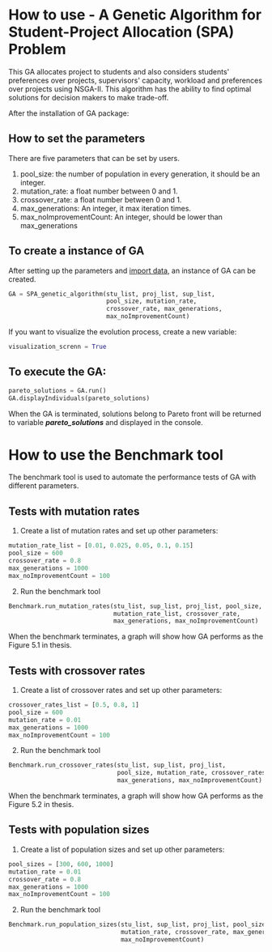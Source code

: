 # How to use - A Genetic Algorithm for Student-Project Allocation (SPA) Problem
This GA allocates project to students and also considers students' preferences over projects, supervisors' capacity, workload and preferences 
over projects using NSGA-II. This algorithm has the ability to find optimal solutions for decision makers to make trade-off.

After the installation of GA package:

## How to set the parameters
There are five parameters that can be set by users.
1. pool_size: the number of population in every generation, it should be an integer.
2. mutation_rate: a float number between 0 and 1.
3. crossover_rate: a float number between 0 and 1.
4. max_generations: An integer, it max iteration times.
5. max_noImprovementCount: An integer, should be lower than max_generations

## To create a instance of GA
After setting up the parameters and [import data](https://github.com/suxingyu96/2023_SPA_GA#documentation), an instance of GA can be created.
```python
GA = SPA_genetic_algorithm(stu_list, proj_list, sup_list, 
                           pool_size, mutation_rate, 
                           crossover_rate, max_generations, 
                           max_noImprovementCount)
```

If you want to visualize the evolution process, create a new variable:
```python
visualization_screnn = True
```

## To execute the GA:
```python
pareto_solutions = GA.run()
GA.displayIndividuals(pareto_solutions)
```
When the GA is terminated, solutions belong to Pareto front will be returned to variable _**pareto_solutions**_ 
and displayed in the console.

# How to use the Benchmark tool
The benchmark tool is used to automate the performance tests of GA with different parameters.

## Tests with mutation rates
1. Create a list of mutation rates and set up other parameters:
```python
mutation_rate_list = [0.01, 0.025, 0.05, 0.1, 0.15]
pool_size = 600
crossover_rate = 0.8
max_generations = 1000
max_noImprovementCount = 100
```

2. Run the benchmark tool
 
```python
Benchmark.run_mutation_rates(stu_list, sup_list, proj_list, pool_size, 
                             mutation_rate_list, crossover_rate, 
                             max_generations, max_noImprovementCount)
```
When the benchmark terminates, a graph will show how GA performs as the Figure 5.1 in thesis.

## Tests with crossover rates
1. Create a list of crossover rates and set up other parameters:
```python
crossover_rates_list = [0.5, 0.8, 1]
pool_size = 600
mutation_rate = 0.01
max_generations = 1000
max_noImprovementCount = 100
```

2. Run the benchmark tool

```python
Benchmark.run_crossover_rates(stu_list, sup_list, proj_list, 
                              pool_size, mutation_rate, crossover_rates_list, 
                              max_generations, max_noImprovementCount)
```
When the benchmark terminates, a graph will show how GA performs as the Figure 5.2 in thesis.

## Tests with population sizes
1. Create a list of population sizes and set up other parameters:
```python
pool_sizes = [300, 600, 1000]
mutation_rate = 0.01
crossover_rate = 0.8
max_generations = 1000
max_noImprovementCount = 100
```

2. Run the benchmark tool

```python
Benchmark.run_population_sizes(stu_list, sup_list, proj_list, pool_sizes, 
                               mutation_rate, crossover_rate, max_generations, 
                               max_noImprovementCount)
```




